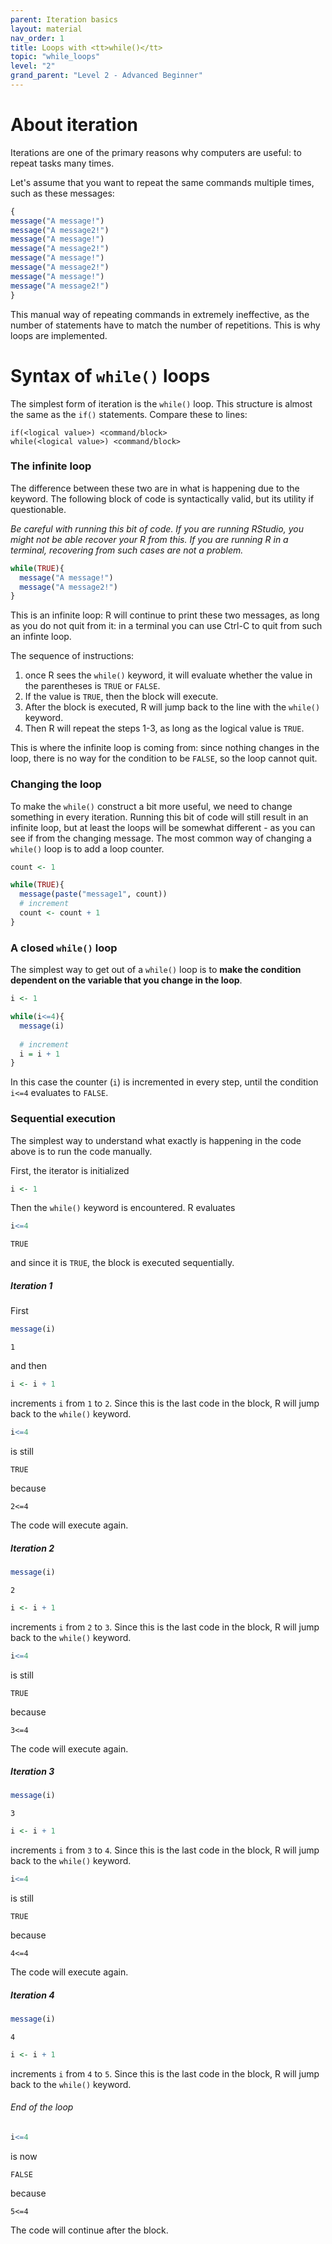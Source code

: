 ```yaml
---
parent: Iteration basics
layout: material 
nav_order: 1
title: Loops with <tt>while()</tt> 
topic: "while_loops"
level: "2"
grand_parent: "Level 2 - Advanced Beginner"
---
```


# About iteration

Iterations are one of the primary reasons why computers are useful: to repeat tasks many times. 

Let's assume that you want to repeat the same commands multiple times, such as these messages:

```R
{
message("A message!")
message("A message2!")
message("A message!")
message("A message2!")
message("A message!")
message("A message2!")
message("A message!")
message("A message2!")
}
```

This manual way of repeating commands in extremely ineffective, as the number of statements have to match the number of repetitions. This is why loops are implemented.

# Syntax of `while()` loops

The simplest form of iteration is the `while()` loop. This structure is almost the same as the `if()`  statements. Compare these to lines:

```
if(<logical value>) <command/block>
while(<logical value>) <command/block>
```


### The infinite loop

The difference between these two are in what is happening due to the keyword. The following block of code is syntactically valid, but its utility if questionable. 

*Be careful with running this bit of code. If you are running RStudio, you might not be able recover your R from this. If you are running R in a terminal, recovering from such cases are not a problem.*

```R
while(TRUE){
  message("A message!")
  message("A message2!")
}
```

This is an infinite loop: R will continue to print these two messages, as long as you do not quit from it: in a terminal you can use Ctrl-C to quit from such an infinte loop.

The sequence of instructions:
1. once R sees the `while()` keyword, it will evaluate whether the value in the parentheses is `TRUE` or `FALSE`. 
2. If the value is `TRUE`, then the block will execute.
3. After the block is executed, R will jump back to the line with the `while()` keyword.
4. Then R will repeat the steps 1-3, as long as the logical value is `TRUE`.

This is where the infinite loop is coming from: since nothing changes in the loop, there is no way for the condition to be `FALSE`, so the loop cannot quit.

### Changing the loop 

To make the `while()` construct a bit more useful, we need to change something in every iteration. Running this bit of code will still result in an infinite loop, but at least the loops will be somewhat different - as you can see if from the changing message. The most common way of changing a `while()` loop is to add a loop counter.

```R
count <- 1

while(TRUE){
  message(paste("message1", count))
  # increment
  count <- count + 1
}
```


### A closed `while()` loop

The simplest way to get out of a `while()` loop is to **make the condition dependent on the variable that you change in the loop**. 

```R
i <- 1

while(i<=4){
  message(i)
  
  # increment
  i = i + 1
}
```

In this case the counter (`i`) is incremented in every step, until the condition `i<=4` evaluates to `FALSE`. 

### Sequential execution

The simplest way to understand what exactly is happening in the code above is to run the code manually.

First, the iterator is initialized

```R
i <- 1
```

Then the `while()` keyword is encountered. R evaluates

```R
i<=4
```
```
TRUE
```

and since it is `TRUE`, the block is executed sequentially. 

##### Iteration 1

First 
```R
message(i)
```
```
1
```
and then 
```R
i <- i + 1
```
increments `i` from `1` to `2`. Since this is the last code in the block, R will jump back to the `while()` keyword.

```R
i<=4
```
is still 
```
TRUE
```
because
```
2<=4
```
The code will execute again.

##### Iteration 2

```R
message(i)
```
```
2
```

```R
i <- i + 1
```
increments `i` from `2` to `3`. Since this is the last code in the block, R will jump back to the `while()` keyword.

```R
i<=4
```
is still 
```
TRUE
```
because
```
3<=4
```
The code will execute again.

##### Iteration 3

```R
message(i)
```
```
3
```

```R
i <- i + 1
```
increments `i` from `3` to `4`. Since this is the last code in the block, R will jump back to the `while()` keyword.

```R
i<=4
```
is still 
```
TRUE
```
because
```
4<=4
```
The code will execute again.


##### Iteration 4

```R
message(i)
```
```
4
```

```R
i <- i + 1
```
increments `i` from `4` to `5`. Since this is the last code in the block, R will jump back to the `while()` keyword.


###### End of the loop

```R
i<=4
```
is now  
```
FALSE
```
because
```
5<=4
```

The code will continue after the block.
